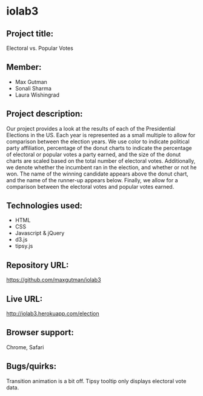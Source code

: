 iolab3
======

Project title:
-------------- 
Electoral vs. Popular Votes

Member: 
-------
- Max Gutman
- Sonali Sharma
- Laura Wishingrad

Project description:
--------------------
Our project provides a look at the results of each of the Presidential Elections in the US. Each year is represented as a small multiple to allow for comparison between the election years. We use color to indicate political party affiliation, percentage of the donut charts to indicate the percentage of electoral or popular votes a party earned, and the size of the donut charts are scaled based on the total number of electoral votes. Additionally, we denote whether the incumbent ran in the election, and whether or not he won. The name of the winning candidate appears above the donut chart, and the name of the runner-up appears below. Finally, we allow for a comparison between the electoral votes and popular votes earned.

Technologies used:
------------------
- HTML
- CSS
- Javascript & jQuery
- d3.js
- tipsy.js


Repository URL:
---------------
https://github.com/maxgutman/iolab3


Live URL:
---------
http://iolab3.herokuapp.com/election


Browser support:
----------------
Chrome, Safari


Bugs/quirks:
------------
Transition animation is a bit off. Tipsy tooltip only displays electoral vote data.


